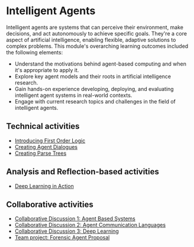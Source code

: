 
# Intelligent Agents

Intelligent agents are systems that can perceive their environment, make decisions, and act autonomously to achieve specific goals. They're a core aspect of artificial intelligence, enabling flexible, adaptive solutions to complex problems. This module's overarching learning outcomes included the following elements:

- Understand the motivations behind agent-based computing and when it's appropriate to apply it.
- Explore key agent models and their roots in artificial intelligence research.
- Gain hands-on experience developing, deploying, and evaluating intelligent agent systems in real-world contexts.
- Engage with current research topics and challenges in the field of intelligent agents.

## Technical activities
- [Introducing First Order Logic](unit02/introducing_fol.md)
- [Creating Agent Dialogues](unit06/creating_agent_dialogues.md)
- [Creating Parse Trees](unit08/creating_parse_trees.md)

## Analysis and Reflection-based activities
- [Deep Learning in Action](unit10/deep_learning_in_action.md)

## Collaborative activities
- [Collaborative Discussion 1: Agent Based Systems](unit03/collaborative_discussion_1.md)
- [Collaborative Discussion 2: Agent Communication Languages](unit05/collaborative_discussion_2.md)
- [Collaborative Discussion 3: Deep Learning](unit09/collaborative_discusssion_3.md)
- [Team project: Forensic Agent Proposal](unit06/team_project.md)